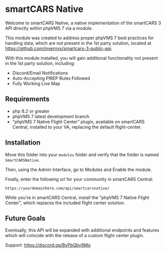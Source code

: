 # smartCARS Native
Welcome to smartCARS Native, a native implementation of the smartCARS 3 API directly within phpVMS 7 via a module.

This module was created to address proper phpVMS 7 best practices for handling data, which are not present in the 1st
party solution, located at https://github.com/invernyx/smartcars-3-public-api.

With this module installed, you will gain additional functionality not present in the 1st party solution, including:

* Discord/Email Notifications
* Auto-Accepting PIREP Rules Followed
* Fully Working Live Map

## Requirements

* php 8.2 or greater
* phpVMS 7 latest development branch
* "phpVMS 7 Native Flight Center" plugin, available on smartCARS Central, installed to your VA, replacing the default flight-center.

## Installation
Move this folder into your `modules` folder and verify that the folder is named `SmartCARSNative`.

Then, using the Admin Interface, go to Modules and Enable the module.

Finally, enter the following url for your community in smartCARS Central:
```text
https://yourdomainhere.com/api/smartcarsnative/
```

While you're in smartCARS Central, install the "phpVMS 7 Native Flight Center", which replaces the included flight center solution.
## Future Goals
Eventually, this API will be expanded with additional endpoints and features which will coincide with the release of a
custom flight center plugin.

Support: https://discord.gg/BvPbQby9Mq
